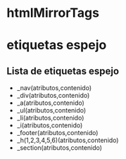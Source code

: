 # htmlMirrorTags


<h1>etiquetas espejo</h1>

<h2>Lista de etiquetas espejo</h2>

<ul>
    <li>_nav(atributos,contenido)</li>
    <li>_div(atributos,contenido)</li>
    <li>_a(atributos,contenido)</li>
    <li>_ul(atributos,contenido)</li>
    <li>_li(atributos,contenido)</li>
    <li>_i(atributos,contenido)</li>
    <li>_footer(atributos,contenido)</li>
    <li>_h(1,2,3,4,5,6)(atributos,contenido)</li>
    <li>_section(atributos,contenido)</li>
</ul>